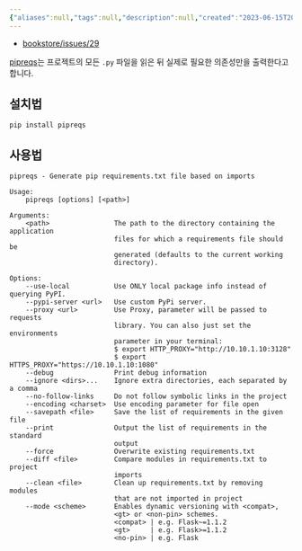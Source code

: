 ```yaml
---
{"aliases":null,"tags":null,"description":null,"created":"2023-06-15T20:21:56","updated":"2023-07-15T21:33:03","title":"python 필수 의존성만 추려내는 방법","dg-publish":true,"permalink":"/docs/python 필수 의존성만 추려내는 방법/","dgPassFrontmatter":true}
---
```


- [bookstore/issues/29](https://github.com/ESTsoft-Book-Project/bookstore/issues/29)

[pipreqs](https://betterdatascience.com/python-pipreqs/#:~:text=Pipreqs%20works%20by%20scanning%20all.py%20files%20in%20a,a%20Python%20project%20folder%2C%20simply%20run%20this%20command%3A)는 프로젝트의 모든 `.py` 파일을 읽은 뒤 실제로 필요한 의존성만을 출력한다고 합니다.

설치법
---

```shell
pip install pipreqs
```

사용법
---

```shell
pipreqs - Generate pip requirements.txt file based on imports

Usage:
    pipreqs [options] [<path>]

Arguments:
    <path>                The path to the directory containing the application
                          files for which a requirements file should be
                          generated (defaults to the current working
                          directory).

Options:
    --use-local           Use ONLY local package info instead of querying PyPI.
    --pypi-server <url>   Use custom PyPi server.
    --proxy <url>         Use Proxy, parameter will be passed to requests
                          library. You can also just set the environments
                          parameter in your terminal:
                          $ export HTTP_PROXY="http://10.10.1.10:3128"
                          $ export HTTPS_PROXY="https://10.10.1.10:1080"
    --debug               Print debug information
    --ignore <dirs>...    Ignore extra directories, each separated by a comma
    --no-follow-links     Do not follow symbolic links in the project
    --encoding <charset>  Use encoding parameter for file open
    --savepath <file>     Save the list of requirements in the given file
    --print               Output the list of requirements in the standard
                          output
    --force               Overwrite existing requirements.txt
    --diff <file>         Compare modules in requirements.txt to project
                          imports
    --clean <file>        Clean up requirements.txt by removing modules
                          that are not imported in project
    --mode <scheme>       Enables dynamic versioning with <compat>,
                          <gt> or <non-pin> schemes.
                          <compat> | e.g. Flask~=1.1.2
                          <gt>     | e.g. Flask>=1.1.2
                          <no-pin> | e.g. Flask
```

